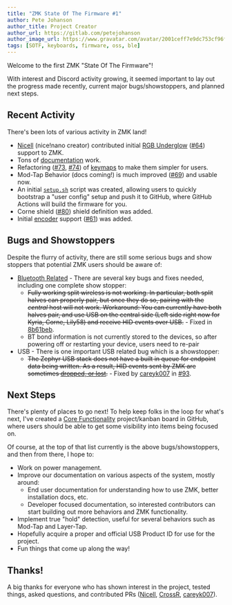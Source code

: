 ```yaml
---
title: "ZMK State Of The Firmware #1"
author: Pete Johanson
author_title: Project Creator
author_url: https://gitlab.com/petejohanson
author_image_url: https://www.gravatar.com/avatar/2001ceff7e9dc753cf96fcb2e6f41110
tags: [SOTF, keyboards, firmware, oss, ble]
---
```


Welcome to the first ZMK "State Of The Firmware"!

With interest and Discord activity growing, it seemed important to lay out the progress made recently, current major bugs/showstoppers, and planned next steps.

## Recent Activity

There's been lots of various activity in ZMK land!

- [Nicell](https://github.com/Nicell) (nice!nano creator) contributed initial [RGB Underglow](/docs/features/underglow) ([#64](https://github.com/zmkfirmware/zmk/pull/64)) support to ZMK.
- Tons of [documentation](/docs) work.
- Refactoring ([#73](https://github.com/zmkfirmware/zmk/pull/73), [#74](https://github.com/zmkfirmware/zmk/pull/74)) of [keymaps](/docs/features/keymaps) to make them simpler for users.
- Mod-Tap Behavior (docs coming!) is much improved ([#69](https://github.com/zmkfirmware/zmk/pull/69)) and usable now.
- An initial [`setup.sh`](http://localhost:3000/docs/user-setup#user-config-setup-script) script was created, allowing users to quickly bootstrap a "user config" setup and push it to GitHub, where GitHub Actions will build the firmware for you.
- Corne shield ([#80](https://github.com/zmkfirmware/zmk/pull/80)) shield definition was added.
- Initial [encoder](/docs/features/encoders) support ([#61](https://github.com/zmkfirmware/zmk/pull/61)) was added.

## Bugs and Showstoppers

Despite the flurry of activity, there are still some serious bugs and show stoppers that potential ZMK users should be aware of:

- [Bluetooth Related](https://github.com/zmkfirmware/zmk/issues/58) - There are several key bugs and fixes needed, including one complete show stopper:
  - <del>Fully working split wireless is not working. In particular, both split halves can properly pair, but once they do so, pairing with the _central_ host will not work. Workaround: You can currently have both halves pair, and use USB on the central side (Left side right now for Kyria, Corne, Lily58) and receive HID events over USB.</del> - Fixed in <a href="https://github.com/zmkfirmware/zmk/commit/8b61beb2bbc62f754db670ad77266f84edde041d">8b61beb</a>.
  - BT bond information is not currently stored to the devices, so after powering off or restarting your device, users need to re-pair
- USB - There is one important USB related bug which is a showstopper:
  - <del>The Zephyr USB stack does not have a built in queue for endpoint data being written. As a result, HID events sent by ZMK are sometimes <a href="https://github.com/zmkfirmware/zmk/issues/84">dropped, or lost</a>.</del> - Fixed by <a href="https://github.com/careyk007">careyk007</a> in <a href="https://github.com/zmkfirmware/zmk/pull/93">#93</a>.

## Next Steps

There's plenty of places to go next! To help keep folks in the loop for what's next, I've created a [Core Functionality](https://github.com/zmkfirmware/zmk/projects/1) project/kanban board in GitHub, where users should be able to get some visibility into items being focused on.

Of course, at the top of that list currently is the above bugs/showstoppers, and then from there, I hope to:

- Work on power management.
- Improve our documentation on various aspects of the system, mostly around:
  - End user documentation for understanding how to use ZMK, better installation docs, etc.
  - Developer focused documentation, so interested contributors can start building out more behaviors and ZMK functionality.
- Implement true "hold" detection, useful for several behaviors such as Mod-Tap and Layer-Tap.
- Hopefully acquire a proper and official USB Product ID for use for the project.
- Fun things that come up along the way!

## Thanks!

A big thanks for everyone who has shown interest in the project, tested things, asked questions, and contributed PRs ([Nicell](https://github.com/Nicell), [CrossR](https://github.com/CrossR), [careyk007](https://github.com/careyk007)).
